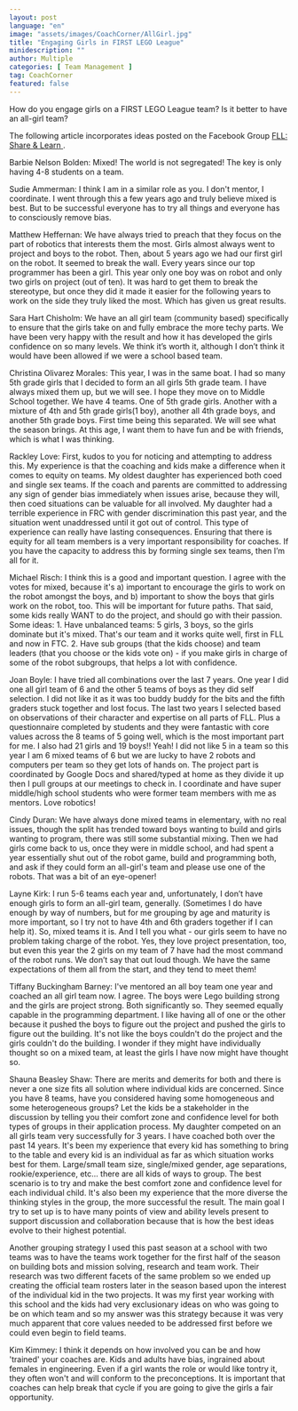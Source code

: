 ```yaml
---
layout: post
language: "en"
image: "assets/images/CoachCorner/AllGirl.jpg"
title: "Engaging Girls in FIRST LEGO League"
minidescription: ""
author: Multiple
categories: [ Team Management ]
tag: CoachCorner
featured: false
---
```

How do you engage girls on a FIRST LEGO League team? Is it better to have an all-girl team?
 
 The following article incorporates ideas posted on the Facebook Group <a href="https://www.facebook.com/groups/FLLShareandLearn/">FLL: Share & Learn </a>.
 
 Barbie Nelson Bolden: Mixed! The world is not segregated! The key is only having 4-8 students on a team.
 
 Sudie Ammerman: I think I am in a similar role as you. I don't mentor, I coordinate. I went through this a few years ago and truly believe mixed is best. But to be successful everyone has to try all things and everyone has to consciously remove bias.
 
 Matthew Heffernan: We have always tried to preach that they focus on the part of robotics that interests them the most. Girls almost always went to project and boys to the robot. Then, about 5 years ago we had our first girl on the robot. It seemed to break the wall. Every years since our top programmer has been a girl. This year only one boy was on robot and only two girls on project (out of ten).   It was hard to get them to break the stereotype, but once they did it made it easier for the following years to work on the side they truly liked the most. Which has given us great results.
 
 Sara Hart Chisholm: We have an all girl team (community based) specifically to ensure that the girls take on and fully embrace the more techy parts. We have been very happy with the result and how it has developed the girls confidence on so many levels. We think it’s worth it, although I don’t think it would have been allowed if we were a school based team.
 
 Christina Olivarez Morales: This year, I was in the same boat. I had so many 5th grade girls that I decided to form an all girls 5th grade team. I have always mixed them up, but we will see. I hope they move on to Middle School together. We have 4 teams. One of 5th grade girls. Another with a mixture of 4th and 5th grade girls(1 boy), another all 4th grade boys, and another 5th grade boys. First time being this separated. We will see what the season brings. At this age, I want them to have fun and be with friends, which is what I was thinking.
 
 Rackley Love: First, kudos to you for noticing and attempting to address this. My experience is that the coaching and kids make a difference when it comes to equity on teams. My oldest daughter has experienced both coed and single sex teams. If the coach and parents are committed to addressing any sign of gender bias immediately when issues arise, because they will, then coed situations can be valuable for all involved. My daughter had a terrible experience in FRC with gender discrimination this past year, and the situation went unaddressed until it got out of control. This type of experience can really have lasting consequences. Ensuring that there is equity for all team members is a very important responsibility for coaches. If you have the capacity to address this by forming single sex teams, then I’m all for it.
 
 Michael Risch: I think this is a good and important question. I agree with the votes for mixed, because it's a) important to encourage the girls to work on the robot amongst the boys, and b) important to show the boys that girls work on the robot, too. This will be important for future paths. That said, some kids really WANT to do the project, and should go with their passion. Some ideas: 1. Have unbalanced teams: 5 girls, 3 boys, so the girls dominate but it's mixed. That's our team and it works quite well, first in FLL and now in FTC. 2. Have sub groups (that the kids choose) and team leaders (that you choose or the kids vote on) - if you make girls in charge of some of the robot subgroups, that helps a lot with confidence.
 
 Joan Boyle: I have tried all combinations over the last 7 years. One year I did one all girl team of 6 and the other 5 teams of boys as they did self selection. I did not like it as it was too buddy buddy for the bits and the fifth graders stuck together and lost focus. The last two years I selected based on observations of their character and expertise on all parts of FLL. Plus a questionnaire completed by students and they were fantastic with core values across the 8 teams of 5 going well, which is the most important part for me. I also had 21 girls and 19 boys!! Yeah! I did not like 5 in a team so this year I am 6 mixed teams of 6 but we are lucky to have 2 robots and computers per team so they get lots of hands on. The project part is coordinated by Google Docs and shared/typed at home as they divide it up then I pull groups at our meetings to check in. I coordinate and have super middle/high school students who were former team members with me as mentors. Love robotics!
 
 Cindy Duran: We have always done mixed teams in elementary, with no real issues, though the split has trended toward boys wanting to build and girls wanting to program, there was still some substantial mixing. Then we had girls come back to us, once they were in middle school, and had spent a year essentially shut out of the robot game, build and programming both, and ask if they could form an all-girl's team and please use one of the robots. That was a bit of an eye-opener!
 
 Layne Kirk: I run 5-6 teams each year and, unfortunately, I don’t have enough girls to form an all-girl team, generally. (Sometimes I do have enough by way of numbers, but for me grouping by age and maturity is more important, so I try not to have 4th and 6th graders together if I can help it). So, mixed teams it is. And I tell you what - our girls seem to have no problem taking charge of the robot. Yes, they love project presentation, too, but even this year the 2 girls on my team of 7 have had the most command of the robot runs. We don’t say that out loud though. We have the same expectations of them all from the start, and they tend to meet them! 
 
 Tiffany Buckingham Barney:  I've mentored an all boy team one year and coached an all girl team now. I agree. The boys were Lego building strong and the girls are project strong. Both significantly so. They seemed equally capable in the programming department. I like having all of one or the other because it pushed the boys to figure out the project and pushed the girls to figure out the building. It's not like the boys couldn't do the project and the girls couldn't do the building. I wonder if they might have individually thought so on a mixed team, at least the girls I have now might have thought so.
 
 Shauna Beasley Shaw: There are merits and demerits for both and there is never a one size fits all solution where individual kids are concerned. Since you have 8 teams, have you considered having some homogeneous and some heterogeneous groups? Let the kids be a stakeholder in the discussion by telling you their comfort zone and confidence level for both types of groups in their application process. My daughter competed on an all girls team very successfully for 3 years. I have coached both over the past 14 years. It's been my experience that every kid has something to bring to the table and every kid is an individual as far as which situation works best for them. Large/small team size, single/mixed gender, age separations, rookie/experience, etc... there are all kids of ways to group. The best scenario is to try and make the best comfort zone and confidence level for each individual child. It's also been my experience that the more diverse the thinking styles in the group, the more successful the result. The main goal I try to set up is to have many points of view and ability levels present to support discussion and collaboration because that is how the best ideas evolve to their highest potential.
 
 Another grouping strategy I used this past season at a school with two teams was to have the teams work together for the first half of the season on building bots and mission solving, research and team work. Their research was two different facets of the same problem so we ended up creating the official team rosters later in the season based upon the interest of the individual kid in the two projects. It was my first year working with this school and the kids had very exclusionary ideas on who was going to be on which team and so my answer was this strategy because it was very much apparent that core values needed to be addressed first before we could even begin to field teams.
 
 Kim Kimmey:  I think it depends on how involved you can be and how 'trained' your coaches are. Kids and adults have bias, ingrained about females in engineering. Even if a girl wants the role or would like tontry it, they often won't and will conform to the preconceptions. It is important that coaches can help break that cycle if you are going to give the girls a fair opportunity.
 
